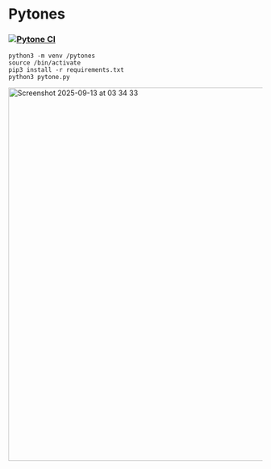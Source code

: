 # Pytones
### [![Pytone CI](https://github.com/sudo-self/pytones/actions/workflows/python-app.yml/badge.svg)](https://github.com/sudo-self/pytones/actions/workflows/python-app.yml)
```
python3 -m venv /pytones
source /bin/activate
pip3 install -r requirements.txt
python3 pytone.py
```
<img width="612" height="740" alt="Screenshot 2025-09-13 at 03 34 33" src="https://github.com/user-attachments/assets/3bc0aa2e-e70a-4bb5-a7d7-3d084069c760" />
